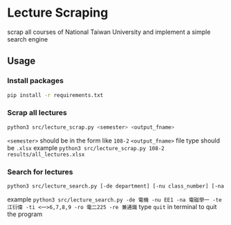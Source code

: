 # Lecture Scraping
scrap all courses of National Taiwan University and implement a simple search engine

## Usage
### Install packages
```bash
pip install -r requirements.txt
```

### Scrap all lectures
```bash
python3 src/lecture_scrap.py <semester> <output_fname>
```
`<semester>` should be in the form like `108-2`
`<output_fname>` file type should be `.xlsx`
example ```python3 src/lecture_scrap.py 108-2 results/all_lectures.xlsx```

### Search for lectures
```bash
python3 src/lecture_search.py [-de department] [-nu class_number] [-na class_name] [-te professor] [-ti time] [-ro room] [-re remark]
```
example ```python3 src/lecture_search.py -de 電機 -nu EE1 -na 電磁學一 -te 江衍偉 -ti <一>6,7,8,9 -ro 電二225 -re 兼通識```
type ```quit``` in terminal to quit the program